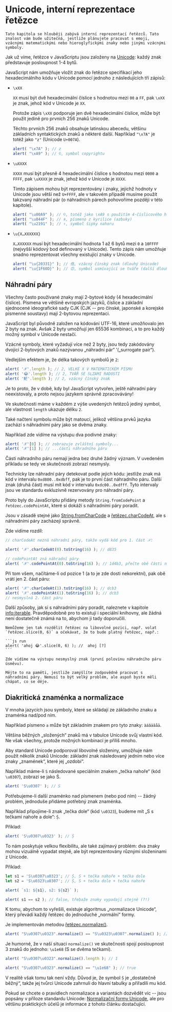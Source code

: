 
# Unicode, interní reprezentace řetězce

```warn header="Pokročilá znalost"
Tato kapitola se hlouběji zabývá interní reprezentací řetězců. Tato znalost vám bude užitečná, jestliže plánujete pracovat s emoji, vzácnými matematickými nebo hieroglyfickými znaky nebo jinými vzácnými symboly.
```

Jak už víme, řetězce v JavaScriptu jsou založeny na [Unicode](https://cs.wikipedia.org/wiki/Unicode): každý znak představuje posloupnost 1-4 bytů.

JavaScript nám umožňuje vložit znak do řetězce specifikací jeho hexadecimálního kódu v Unicode pomocí jednoho z následujících tří zápisů:

- `\xXX`

    `XX` musí být dvě hexadecimální číslice s hodnotou mezi `00` a `FF`, pak `\xXX` je znak, jehož kód v Unicode je `XX`.

    Protože zápis `\xXX` podporuje jen dvě hexadecimální číslice, může být použit jedině pro prvních 256 znaků Unicode.

    Těchto prvních 256 znaků obsahuje latinskou abecedu, většinu základních syntaktických znaků a některé další. Například `"\x7A"` je totéž jako `"z"` (Unicode `U+007A`).

    ```js run
    alert( "\x7A" ); // z
    alert( "\xA9" ); // ©, symbol copyrightu
    ```

- `\uXXXX`

    `XXXX` musí být přesně 4 hexadecimální číslice s hodnotou mezi `0000` a `FFFF`, pak `\uXXXX` je znak, jehož kód v Unicode je `XXXX`.

    Tímto zápisem mohou být reprezentovány i znaky, jejichž hodnoty v Unicode jsou větší než `U+FFFF`, ale v takovém případě musíme použít takzvaný náhradní pár (o náhradních párech pohovoříme později v této kapitole).

    ```js run
    alert( "\u00A9" ); // ©, totéž jako \xA9 s použitím 4-číslicového hexadecimálního zápisu
    alert( "\u044F" ); // я, písmeno z kyrilice (azbuky)
    alert( "\u2191" ); // ↑, symbol šipky nahoru
    ```

- `\u{X…XXXXXX}`

    `X…XXXXXX` musí být hexadecimální hodnota 1 až 6 bytů mezi `0` a `10FFFF` (nejvyšší kódový bod definovaný v Unicode). Tento zápis nám umožňuje snadno reprezentovat všechny existující znaky v Unicode.

    ```js run
    alert( "\u{20331}" ); // 佫, vzácný čínský znak (dlouhý Unicode)
    alert( "\u{1F60D}" ); // 😍, symbol usmívající se tváře (další dlouhý Unicode)
    ```

## Náhradní páry

Všechny často používané znaky mají 2-bytové kódy (4 hexadecimální číslice). Písmena ve většině evropských jazyků, číslice a základní sjednocené ideografické sady CJK (CJK -- pro čínské, japonské a korejské písmenné soustavy) mají 2-bytovou reprezentaci.

JavaScript byl původně založen na kódování UTF-16, které umožňovalo jen 2 byty na znak. Avšak 2 byty umožňují jen 65536 kombinací, a to pro každý možný symbol v Unicode nestačí.

Vzácné symboly, které vyžadují více než 2 byty, jsou tedy zakódovány dvojicí 2-bytových znaků nazývanou „náhradní pár“ '(„surrogate pair“).

Vedlejším efektem je, že délka takových symbolů je `2`:

```js run
alert( '𝒳'.length ); // 2, VELKÉ X V MATEMATICKÉM PÍSMU
alert( '😂'.length ); // 2, TVÁŘ SE SLZAMI RADOSTI
alert( '𩷶'.length ); // 2, vzácný čínský znak
```

Je to proto, že v době, kdy byl JavaScript vytvořen, ještě náhradní páry neexistovaly, a proto nejsou jazykem správně zpracovávány!

Ve skutečnosti máme v každém z výše uvedených řetězců jediný symbol, ale vlastnost `length` ukazuje délku `2`.

Také načtení symbolu může být matoucí, jelikož většina prvků jazyka zachází s náhradními páry jako se dvěma znaky.

Například zde vidíme na výstupu dva podivné znaky:

```js run
alert( '𝒳'[0] ); // zobrazuje zvláštní symboly...
alert( '𝒳'[1] ); // ...části náhradního páru
```

Části náhradního páru nemají jedna bez druhé žádný význam. V uvedeném příkladu se tedy ve skutečnosti zobrazí nesmysly.

Technicky lze náhradní páry detekovat podle jejich kódu: jestliže znak má kód v intervalu `0xd800..0xdbff`, pak je to první část náhradního páru. Další znak (druhá část) musí mít kód v intervalu `0xdc00..0xdfff`. Tyto intervaly jsou ve standardu exkluzívně rezervovány pro náhradní páry.

Proto byly do JavaScriptu přidány metody `String.fromCodePoint` a `řetězec.codePointAt`, které si dokáží s náhradními páry poradit.

Jsou v zásadě stejné jako [String.fromCharCode](mdn:js/String/fromCharCode) a [řetězec.charCodeAt](mdn:js/String/charCodeAt), ale s náhradními páry zacházejí správně.

Zde vidíme rozdíl:

```js run
// charCodeAt nezná náhradní páry, takže vydá kód pro 1. část 𝒳:

alert( '𝒳'.charCodeAt(0).toString(16) ); // d835

// codePointAt zná náhradní páry
alert( '𝒳'.codePointAt(0).toString(16) ); // 1d4b3, přečte obě části náhradního páru
```

Při tom všem, načítáme-li od pozice 1 (a to je zde dosti nekorektní), pak obě vrátí jen 2. část páru:

```js run
alert( '𝒳'.charCodeAt(1).toString(16) ); // dcb3
alert( '𝒳'.codePointAt(1).toString(16) ); // dcb3
// nesmyslná 2. část páru
```

Další způsoby, jak si s náhradními páry poradit, naleznete v kapitole <info:iterable>. Pravděpodobně pro to existují i speciální knihovny, ale žádná není dostatečně známá na to, abychom ji tady doporučili.

````warn header="Zásadní zjištění: dělení řetězců na libovolném místě je nebezpečné"
Nemůžeme jen tak rozdělit řetězec na libovolné pozici, např. volat `řetězec.slice(0, 6)` a očekávat, že to bude platný řetězec, např.:

```js run
alert( 'ahoj 😂'.slice(0, 6) ); //  ahoj [?]
```

Zde vidíme na výstupu nesmyslný znak (první polovinu náhradního páru úsměvu).

Mějte to na paměti, jestliže zamýšlíte zodpovědně pracovat s náhradními páry. Nemusí to být velký problém, ale aspoň byste měli chápat, co se děje.
````

## Diakritická znaménka a normalizace

V mnoha jazycích jsou symboly, které se skládají ze základního znaku a znaménka nad/pod ním.

Například písmeno `a` může být základním znakem pro tyto znaky: `àáâäãåā`.

Většina běžných „složených“ znaků má v tabulce Unicode svůj vlastní kód. Ne však všechny, protože možných kombinací je příliš mnoho.

Aby standard Unicode podporoval libovolné složeniny, umožňuje nám použít několik znaků Unicode: základní znak následovaný jedním nebo více znaky „znamének“, které jej „ozdobí“.

Například máme-li `S` následované speciálním znakem „tečka nahoře“ (kód `\u0307`), zobrazí se jako Ṡ.

```js run
alert( 'S\u0307' ); // Ṡ
```

Potřebujeme-li další znaménko nad písmenem (nebo pod ním) -- žádný problém, jednoduše přidáme potřebný znak znaménka.

Například připojíme-li znak „tečka dole“ (kód `\u0323`), budeme mít „S s tečkami nahoře a dole“: `Ṩ`.

Příklad:

```js run
alert( 'S\u0307\u0323' ); // Ṩ
```

To nám poskytuje velkou flexibilitu, ale také zajímavý problém: dva znaky mohou vizuálně vypadat stejně, ale být reprezentovány různými složeninami z Unicode.

Příklad:

```js run
let s1 = 'S\u0307\u0323'; // Ṩ, S + tečka nahoře + tečka dole
let s2 = 'S\u0323\u0307'; // Ṩ, S + tečka dole + tečka nahoře

alert( `s1: ${s1}, s2: ${s2}` );

alert( s1 == s2 ); // false, třebaže znaky vypadají stejně (?!)
```

K tomu, abychom to vyřešili, existuje algoritmus „normalizace Unicode“, který převádí každý řetězec do jednoduché „normální“ formy.

Je implementován metodou [řetězec.normalize()](mdn:js/String/normalize).

```js run
alert( "S\u0307\u0323".normalize() == "S\u0323\u0307".normalize() ); // true
```

Je humorné, že v naší situaci `normalize()` ve skutečnosti spojí posloupnost 3 znaků do jednoho: `\u1e68` (S se dvěma tečkami).

```js run
alert( "S\u0307\u0323".normalize().length ); // 1

alert( "S\u0307\u0323".normalize() == "\u1e68" ); // true
```

V realitě však tomu tak není vždy. Důvod je, že symbol `Ṩ` je „dostatečně běžný“, takže jej tvůrci Unicode zahrnuli do hlavní tabulky a přiřadili mu kód.

Pokud se chcete o pravidlech normalizace a variantách dozvědět víc -- jsou popsány v příloze standardu Unicode: [Normalizační formy Unicode](https://www.unicode.org/reports/tr15/), ale pro většinu praktických účelů je informace z tohoto článku dostačující.
